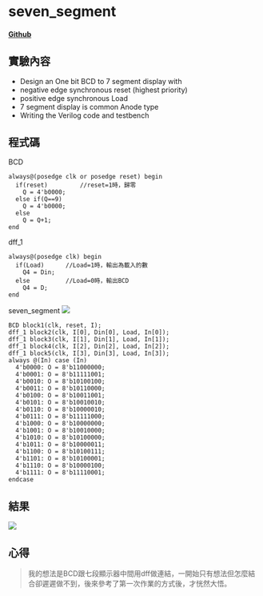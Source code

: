 # seven_segment
#### [Github](https://github.com/KAEDEKUKKI/seven_segment)
## 實驗內容
-  Design an One bit BCD to 7 segment display with
-  negative edge synchronous reset (highest priority)
-  positive edge synchronous Load
-  7 segment display is common Anode type
-  Writing the Verilog code and testbench
## 程式碼
BCD
```verilog=5
always@(posedge clk or posedge reset) begin
  if(reset)         //reset=1時，歸零
    Q = 4'b0000;
  else if(Q==9)
    Q = 4'b0000;
  else
    Q = Q+1;
end
```
dff_1
```verilog=19
always@(posedge clk) begin
  if(Load)      //Load=1時，輸出為載入的數
    Q4 = Din;
  else          //Load=0時，輸出BCD
    Q4 = D;
end
```
seven_segment
![](https://imgur.com/22y2sfl.png)
```verilog=34
BCD block1(clk, reset, I);
dff_1 block2(clk, I[0], Din[0], Load, In[0]);
dff_1 block3(clk, I[1], Din[1], Load, In[1]);
dff_1 block4(clk, I[2], Din[2], Load, In[2]);
dff_1 block5(clk, I[3], Din[3], Load, In[3]);
always @(In) case (In)
  4'b0000: O = 8'b11000000;
  4'b0001: O = 8'b11111001;
  4'b0010: O = 8'b10100100;
  4'b0011: O = 8'b10110000;
  4'b0100: O = 8'b10011001;
  4'b0101: O = 8'b10010010;
  4'b0110: O = 8'b10000010;
  4'b0111: O = 8'b11111000;
  4'b1000: O = 8'b10000000;
  4'b1001: O = 8'b10010000;
  4'b1010: O = 8'b10100000;
  4'b1011: O = 8'b10000011;
  4'b1100: O = 8'b10100111;
  4'b1101: O = 8'b10100001;
  4'b1110: O = 8'b10000100;
  4'b1111: O = 8'b11110001;
endcase
```
## 結果
![](https://imgur.com/l7NjmE2.png)
## 心得
>我的想法是BCD跟七段顯示器中間用dff做連結，一開始只有想法但怎麼結合卻遲遲做不到，後來參考了第一次作業的方式後，才恍然大悟。
